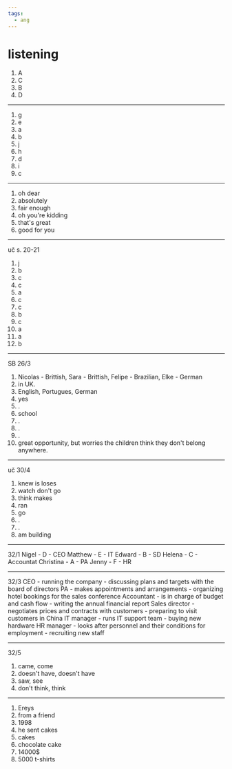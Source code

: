 ```yaml
---
tags:
  - ang
---
```

# listening
1. A 
2. C
3. B
4. D
---
1. g
2. e
3. a
4. b
5. j
6. h
7. d
8. i
9. c

---

1. oh dear
2. absolutely
3. fair enough
4. oh you're kidding
5. that's great
6. good for you

---
uč s. 20-21
1. j
2. b
3. c
4. c
5. a
6. c
7. c
8. b
9. c
10. a
11. a
12. b
---
SB 26/3
1. Nicolas - Brittish, Sara - Brittish, Felipe - Brazilian, Elke - German
2. in UK.
3. English, Portugues, German
4. yes
5. .
6. school
7. .
8. .
9. .
10. great opportunity, but worries the children think they don't belong anywhere.

---
uč 30/4
1. knew is loses
2. watch don't go
3. think makes
4. ran
5. go
6. .
7. .
8. am building

---
32/1
Nigel - D - CEO
Matthew - E - IT
Edward - B - SD
Helena - C - Accountat
Christina - A - PA
Jenny - F - HR

---
32/3
CEO - running the company - discussing plans and targets with the board of directors
PA - makes appointments and arrangements - organizing hotel bookings for the sales conference
Accountant - is in charge of budget and cash flow - writing the annual financial report
Sales director - negotiates prices and contracts with customers - preparing to visit customers in China
IT manager - runs IT support team - buying new hardware
HR manager - looks after personnel and their conditions for employment - recruiting new staff

---
32/5
1. came, come
2. doesn't have, doesn't have
3. saw, see
4. don't think, think

---
1. Ereys
2. from a friend
3. 1998
4. he sent cakes
5. cakes
6. chocolate cake
7. 14000$
8. 5000 t-shirts